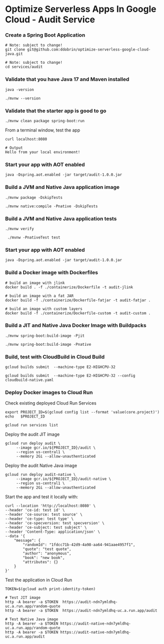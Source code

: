 # Optimize Serverless Apps In Google Cloud - Audit Service

### Create a Spring Boot Application

```
# Note: subject to change!
git clone git@github.com:ddobrin/optimize-serverless-google-cloud-java.git

# Note: subject to change!
cd services/audit
```

### Validate that you have Java 17 and Maven installed
```shell
java -version

./mvnw --version
```

### Validate that the starter app is good to go
```
./mvnw clean package spring-boot:run
```

From a terminal window, test the app
```
curl localhost:8080

# Output
Hello from your local environment!
```

### Start your app with AOT enabled
```shell
java -Dspring.aot.enabled -jar target/audit-1.0.0.jar
```

### Build a JVM and Native Java application image
```
./mvnw package -DskipTests 

./mvnw native:compile -Pnative -DskipTests
```

### Build a JVM and Native Java application tests
```
./mvnw verify

 ./mvnw -PnativeTest test
```

### Start your app with AOT enabled
```shell
java -Dspring.aot.enabled -jar target/audit-1.0.0.jar
```
### Build a Docker image with Dockerfiles
```shell
# build an image with jlink
docker build . -f ./containerize/Dockerfile -t audit-jlink

# build an image with a fat JAR
docker build -f ./containerize/Dockerfile-fatjar -t audit-fatjar .

# build an image with custom layers
docker build -f ./containerize/Dockerfile-custom -t audit-custom .
```
### Build a JIT and Native Java Docker Image with Buildpacks
```
./mvnw spring-boot:build-image -Pjit

./mvnw spring-boot:build-image -Pnative
```

### Build, test with CloudBuild in Cloud Build
```shell
gcloud builds submit  --machine-type E2-HIGHCPU-32

gcloud builds submit  --machine-type E2-HIGHCPU-32 --config cloudbuild-native.yaml
```

### Deploy Docker images to Cloud Run

Check existing deployed Cloud Run Services
```shell
export PROJECT_ID=$(gcloud config list --format 'value(core.project)')
echo   $PROJECT_ID

gcloud run services list
```

Deploy the audit JIT image
```shell
gcloud run deploy audit \
     --image gcr.io/${PROJECT_ID}/audit \
     --region us-central1 \
     --memory 2Gi --allow-unauthenticated
```

Deploy the audit Native Java image
```shell
gcloud run deploy audit-native \
     --image gcr.io/${PROJECT_ID}/audit-native \
     --region us-central1 \
     --memory 2Gi --allow-unauthenticated
```

Start the app and test it locally with:
```
curl --location 'http://localhost:8080' \
--header 'ce-id: test id' \
--header 'ce-source: test source' \
--header 'ce-type: test type' \
--header 'ce-specversion: test specversion' \
--header 'ce-subject: test subject' \
--header 'Content-Type: application/json' \
--data '{
    "message": {
        "randomId": "1fdcc71b-42d9-4a98-aa64-941aae4957f1",
        "quote": "test quote",
        "author": "anonymous",
        "book": "new book",
        "attributes": {}
    }
}'
```


Test the application in Cloud Run
```shell
TOKEN=$(gcloud auth print-identity-token)

# Test JIT image
http -A bearer -a $TOKEN  https://audit-ndn7ymldhq-uc.a.run.app/random-quote
http -A bearer -a $TOKEN  https://audit-ndn7ymldhq-uc.a.run.app/audit

# Test Native Java image
http -A bearer -a $TOKEN https://audit-native-ndn7ymldhq-uc.a.run.app/random-quote
http -A bearer -a $TOKEN https://audit-native-ndn7ymldhq-uc.a.run.app/audit
```